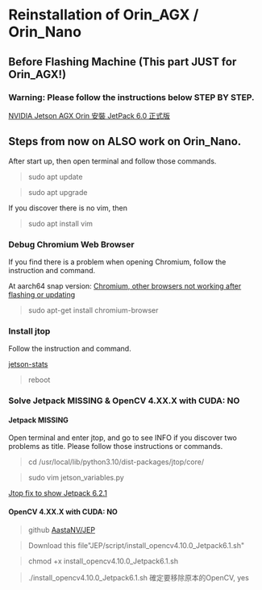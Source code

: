 # Reinstallation of Orin_AGX / Orin_Nano 
## Before Flashing Machine (This part JUST for Orin_AGX!)
### Warning: Please follow the instructions below STEP BY STEP.
[NVIDIA Jetson AGX Orin 安裝 JetPack 6.0 正式版](https://blog.cavedu.com/2024/08/10/jetson-agx-orin-jp6-install/)

## Steps from now on ALSO work on Orin_Nano.

After start up, then open terminal and follow those commands.
>sudo apt update

>sudo apt upgrade

If you discover there is no vim, then
>sudo apt install vim

### Debug Chromium Web Browser

If you find there is a problem when opening Chromium, follow the instruction and command.

At aarch64 snap version:
[Chromium, other browsers not working after flashing or updating](https://forums.developer.nvidia.com/t/chromium-other-browsers-not-working-after-flashing-or-updating-heres-why-and-quick-fix/338891)

>sudo apt-get install chromium-browser

### Install jtop

Follow the instruction and command.

[jetson-stats](https://rnext.it/jetson_stats/)

>reboot

### Solve Jetpack MISSING & OpenCV 4.XX.X with CUDA: NO


#### Jetpack MISSING
Open terminal and enter jtop, and go to see INFO if you discover two problems as title. Please follow those instructions or commands.

>cd /usr/local/lib/python3.10/dist-packages/jtop/core/

>sudo vim jetson_variables.py

[Jtop fix to show Jetpack 6.2.1](https://forums.developer.nvidia.com/t/jtop-fix-to-show-jetpack-6-2-1/339404/1)

#### OpenCV 4.XX.X with CUDA: NO

>github [AastaNV/JEP](https://github.com/AastaNV/JEP/blob/master/script/install_opencv4.10.0_Jetpack6.1.sh)

>Download this file"JEP/script/install_opencv4.10.0_Jetpack6.1.sh"

>chmod +x install_opencv4.10.0_Jetpack6.1.sh

>./install_opencv4.10.0_Jetpack6.1.sh
確定要移除原本的OpenCV, yes




